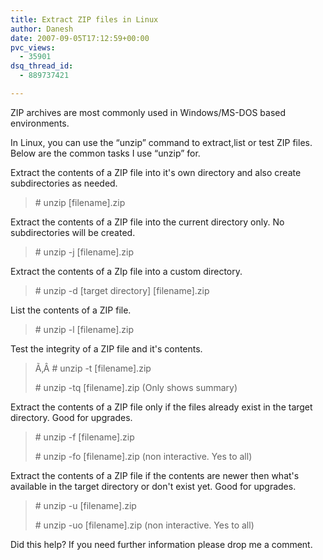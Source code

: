 ```yaml
---
title: Extract ZIP files in Linux
author: Danesh
date: 2007-09-05T17:12:59+00:00
pvc_views:
  - 35901
dsq_thread_id:
  - 889737421

---
```

ZIP archives are most commonly used in Windows/MS-DOS based environments.

In Linux, you can use the &#8220;unzip&#8221; command to extract,list or test ZIP files. Below are the common tasks I use &#8220;unzip&#8221; for.

Extract the contents of a ZIP file into it's own directory and also create subdirectories as needed.

> \# unzip [filename].zip

Extract the contents of a ZIP file into the current directory only. No subdirectories will be created.

> \# unzip -j [filename].zip

Extract the contents of a ZIp file into a custom directory.

> \# unzip -d \[target directory\] \[filename\].zip

List the contents of a ZIP file.

> \# unzip -l [filename].zip

Test the integrity of a ZIP file and it's contents.

> Ã‚Â # unzip -t [filename].zip
> 
> \# unzip -tq [filename].zip (Only shows summary)

Extract the contents of a ZIP file only if the files already exist in the target directory. Good for upgrades.

> \# unzip -f [filename].zip
> 
> \# unzip -fo [filename].zip (non interactive. Yes to all)

Extract the contents of a ZIP file if the contents are newer then what's available in the target directory or don't exist yet. Good for upgrades.

> \# unzip -u [filename].zip
> 
> \# unzip -uo [filename].zip (non interactive. Yes to all)

Did this help? If you need further information please drop me a comment.